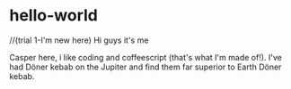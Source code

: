 # hello-world
//(trial 1-I'm new here)
Hi guys it's me

Casper here, i like coding and coffeescript (that's what I'm made of!).
I've had Döner kebab on the Jupiter and find them far superior to Earth Döner kebab.
